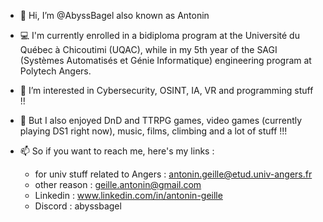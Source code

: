 - 👋 Hi, I’m @AbyssBagel also known as Antonin
- 💻 I'm currently enrolled in a bidiploma program at the Université du Québec à Chicoutimi (UQAC), while in my 5th year of the SAGI (Systèmes Automatisés et Génie Informatique) engineering program at Polytech Angers.
- 👀 I’m interested in Cybersecurity, OSINT, IA, VR and programming stuff !!
- 🐲 But I also enjoyed DnD and TTRPG games, video games (currently playing DS1 right now), music, films, climbing and a lot of stuff !!!

- 📫 So if you want to reach me, here's my links :
    - for univ stuff related to Angers : antonin.geille@etud.univ-angers.fr
    - other reason : geille.antonin@gmail.com
    - Linkedin : www.linkedin.com/in/antonin-geille
    - Discord : abyssbagel

<!---
AbyssBagel/AbyssBagel is a ✨ special ✨ repository because its `README.md` (this file) appears on your GitHub profile.
You can click the Preview link to take a look at your changes.
--->
